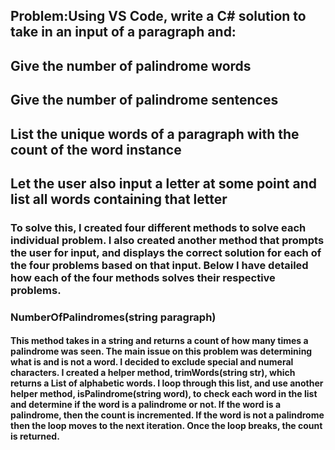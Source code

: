 ## Problem:Using VS Code, write a C# solution to take in an input of a paragraph and:

## Give the number of palindrome words

## Give the number of palindrome sentences

## List the unique words of a paragraph with the count of the word instance

## Let the user also input a letter at some point and list all words containing that letter

### To solve this, I created four different methods to solve each individual problem. I also created another method that prompts the user for input, and displays the correct solution for each of the four problems based on that input. Below I have detailed how each of the four methods solves their respective problems.

### NumberOfPalindromes(string paragraph)
#### This method takes in a string and returns a count of how many times a palindrome was seen. The main issue on this problem was determining what is and is not a word. I decided to exclude special and numeral characters. I created a helper method, trimWords(string str), which returns a List of alphabetic words. I loop through this list, and use another helper method, isPalindrome(string word), to check each word in the list and determine if the word is a palindrome or not. If the word is a palindrome, then the count is incremented. If the word is not a palindrome then the loop moves to the next iteration. Once the loop breaks, the count is returned.

